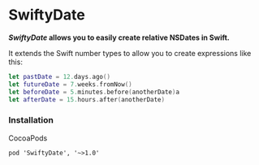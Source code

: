 # SwiftyDate

**_SwiftyDate_ allows you to easily create relative NSDates in Swift.**

It extends the Swift number types to allow you to create expressions like this:

```swift
let pastDate = 12.days.ago()
let futureDate = 7.weeks.fromNow()
let beforeDate = 5.minutes.before(anotherDate)a
let afterDate = 15.hours.after(anotherDate)
````



### Installation

CocoaPods

````pod 'SwiftyDate', '~>1.0'````